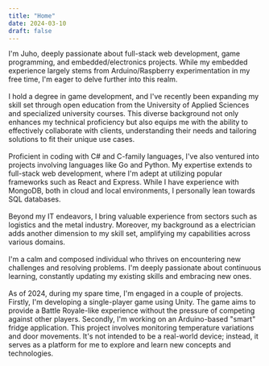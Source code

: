 ```yaml
---
title: "Home"
date: 2024-03-10
draft: false
---
```


I'm Juho, deeply passionate about full-stack web development, game programming, and embedded/electronics projects. While my embedded experience largely stems from Arduino/Raspberry experimentation in my free time, I'm eager to delve further into this realm.
\
\
I hold a degree in game development, and I've recently been expanding my skill set through open education from the University of Applied Sciences and specialized university courses. This diverse background not only enhances my technical proficiency but also equips me with the ability to effectively collaborate with clients, understanding their needs and tailoring solutions to fit their unique use cases.
\
\
Proficient in coding with C# and C-family languages, I've also ventured into projects involving languages like Go and Python. My expertise extends to full-stack web development, where I'm adept at utilizing popular frameworks such as React and Express. While I have experience with MongoDB, both in cloud and local environments, I personally lean towards SQL databases.
\
\
Beyond my IT endeavors, I bring valuable experience from sectors such as logistics and the metal industry. Moreover, my background as a electrician adds another dimension to my skill set, amplifying my capabilities across various domains.
\
\
I'm a calm and composed individual who thrives on encountering new challenges and resolving problems. I'm deeply passionate about continuous learning, constantly updating my existing skills and embracing new ones.
\
\
As of 2024, during my spare time, I'm engaged in a couple of projects. Firstly, I'm developing a single-player game using Unity. The game aims to provide a Battle Royale-like experience without the pressure of competing against other players. Secondly, I'm working on an Arduino-based "smart" fridge application. This project involves monitoring temperature variations and door movements. It's not intended to be a real-world device; instead, it serves as a platform for me to explore and learn new concepts and technologies.